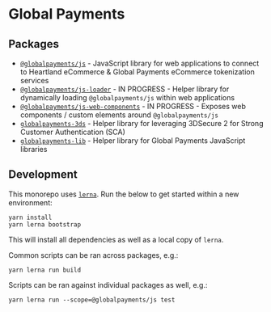 # Global Payments

## Packages

- [`@globalpayments/js`](packages/globalpayments-js) - JavaScript library for web applications to connect to Heartland eCommerce & Global Payments eCommerce tokenization services
- [`@globalpayments/js-loader`](packages/globalpayments-js-loader) - IN PROGRESS - Helper library for dynamically loading `@globalpayments/js` within web applications
- [`@globalpayments/js-web-components`](packages/globalpayments-js-web-components) - IN PROGRESS - Exposes web components / custom elements around `@globalpayments/js`
- [`globalpayments-3ds`](packages/globalpayments-3ds) - Helper library for leveraging 3DSecure 2 for Strong Customer Authentication (SCA)
- [`globalpayments-lib`](packages/globalpayments-lib) - Helper library for Global Payments JavaScript libraries

## Development

This monorepo uses [`lerna`](https://github.com/lerna/lerna). Run the below to get started within a new environment:

```
yarn install
yarn lerna bootstrap
```

This will install all dependencies as well as a local copy of `lerna`.

Common scripts can be ran across packages, e.g.:

```
yarn lerna run build
```

Scripts can be ran against individual packages as well, e.g.:

```
yarn lerna run --scope=@globalpayments/js test
```
